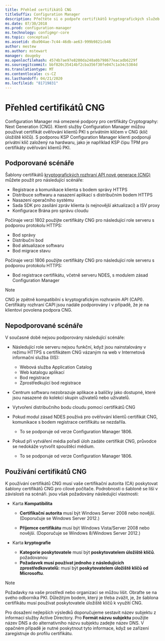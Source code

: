 ```yaml
---
title: Přehled certifikátů CNG
titleSuffix: Configuration Manager
description: Přečtěte si o podpoře certifikátů kryptografických služeb nové generace (CNG) pro Configuration Manager klienty a servery.
ms.date: 07/30/2018
ms.prod: configuration-manager
ms.technology: configmgr-core
ms.topic: conceptual
ms.assetid: dba904ae-7c44-46db-ae63-999b9821cb46
author: mestew
ms.author: mstewart
manager: dougeby
ms.openlocfilehash: 4574b7ae97e8200da248a0b798677eacadb6229f
ms.sourcegitcommit: bbf820c35414bf2cba356f30fe047c1a34c5384d
ms.translationtype: MT
ms.contentlocale: cs-CZ
ms.lasthandoff: 04/21/2020
ms.locfileid: "81719831"
---
```

# <a name="cng-certificates-overview"></a>Přehled certifikátů CNG
<!-- 1356191 --> 

Configuration Manager má omezené podpory pro certifikáty Cryptography: Next Generation (CNG). Klienti služby Configuration Manager můžou používat certifikát ověřování klientů PKI s privátním klíčem v CNG (klíč úložiště klíčů). S podporou KSP Configuration Manager klienti podporují privátní klíč založený na hardwaru, jako je například KSP čipu TPM pro certifikáty ověřování klientů PKI.

## <a name="supported-scenarios"></a>Podporované scénáře
Šablony certifikátů [kryptografických rozhraní API nové generace (CNG)](https://msdn.microsoft.com/library/windows/desktop/bb204775.aspx) můžete použít pro následující scénáře:

- Registrace a komunikace klienta s bodem správy HTTPS   
- Distribuce softwaru a nasazení aplikací s distribučním bodem HTTPS   
- Nasazení operačního systému  
- Sada SDK pro zasílání zpráv klienta (s nejnovější aktualizací) a ISV proxy   
- Konfigurace Brána pro správu cloudu  

Počínaje verzí 1802 použijte certifikáty CNG pro následující role serveru s podporou protokolu HTTPS: <!-- 1357314 -->   
- Bod správy
- Distribuční bod
- Bod aktualizace softwaru
- Bod migrace stavu     

Počínaje verzí 1806 použijte certifikáty CNG pro následující role serveru s podporou protokolu HTTPS:

- Bod registrace certifikátu, včetně serveru NDES, s modulem zásad Configuration Manager <!--1357314-->

> [!NOTE]
> CNG je zpětně kompatibilní s kryptografickým rozhraním API (CAPI). Certifikáty rozhraní CAPI jsou nadále podporovány i v případě, že je na klientovi povolena podpora CNG.

## <a name="unsupported-scenarios"></a>Nepodporované scénáře

V současné době nejsou podporovány následující scénáře:

- Následující role serveru nejsou funkční, když jsou nainstalovány v režimu HTTPS s certifikátem CNG vázaným na web v Internetová informační služba (IIS): 
    - Webová služba Application Catalog
    - Web katalogu aplikací
    - Bod registrace  
    - Zprostředkující bod registrace  

- Centrum softwaru nezobrazuje aplikace a balíčky jako dostupné, které jsou nasazené do kolekcí skupin uživatelů nebo uživatelů.

- Vytvoření distribučního bodu cloudu pomocí certifikátů CNG

- Pokud modul zásad NDES používá pro ověřování klientů certifikát CNG, komunikace s bodem registrace certifikátu se nezdařila. 
    - To se podporuje od verze Configuration Manager 1806.

- Pokud při vytváření média pořadí úloh zadáte certifikát CNG, průvodce se nedokáže vytvořit spouštěcí médium.
    - To se podporuje od verze Configuration Manager 1806.

## <a name="to-use-cng-certificates"></a>Používání certifikátů CNG

K používání certifikátů CNG musí vaše certifikační autorita (CA) poskytovat šablony certifikátů CNG pro cílové počítače. Podrobnosti o šabloně se liší v závislosti na scénáři. jsou však požadovány následující vlastnosti:

- Karta **Kompatibilita**

    - **Certifikační autorita** musí být Windows Server 2008 nebo novější. (Doporučuje se Windows Server 2012.)

    - **Příjemce certifikátu** musí být Windows Vista/Server 2008 nebo novější. (Doporučuje se Windows 8/Windows Server 2012.)

- Karta **kryptografie**

    - **Kategorie poskytovatele** musí být **poskytovatelem úložiště klíčů**. požadovanou
    - **Požadavek musí používat jednoho z následujících zprostředkovatelů:** musí být **poskytovatelem úložiště klíčů od Microsoftu**. 

> [!NOTE]
> Požadavky na vaše prostředí nebo organizaci se můžou lišit. Obraťte se na svého odborníka PKI. Důležitým bodem, který je třeba zvážit, je, že šablona certifikátu musí používat poskytovatele úložiště klíčů k využití CNG.

Pro dosažení nejlepších výsledků doporučujeme sestavit název subjektu z informací služby Active Directory. Pro **Formát názvu subjektu** použijte název DNS a do alternativního názvu subjektu zadejte název DNS. V opačném případě je nutné poskytnout tyto informace, když se zařízení zaregistruje do profilu certifikátu.
